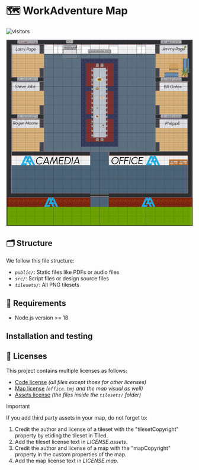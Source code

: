 # 🗺️ WorkAdventure Map

![visitors](https://vbr.nathanchung.dev/badge?page_id=camediaonline.workad-test-map&color=00cf00)

![office map thumbnail](./office.png)

## 🗂️ Structure

We follow this file structure:

- *`public/`*: Static files like PDFs or audio files
- *`src/`*: Script files or design source files
- *`tilesets/`*: All PNG tilesets

## 📜 Requirements

- Node.js version >= 18

## Installation and testing

## 📜 Licenses

This project contains multiple licenses as follows:

- [Code license](./LICENSE.code) *(all files except those for other licenses)*
- [Map license](./LICENSE.map) *(`office.tmj` and the map visual as well)*
- [Assets license](./LICENSE.assets) *(the files inside the `tilesets/` folder)*

> [!IMPORTANT]
> If you add third party assets in your map, do not forget to:
>
> 1. Credit the author and license of a tileset with the "tilesetCopyright" property by etiding the tileset in Tiled.
> 2. Add the tileset license text in *LICENSE.assets*.
> 3. Credit the author and license of a map with the "mapCopyright" property in the custom properties of the map.
> 4. Add the map license text in *LICENSE.map*.
